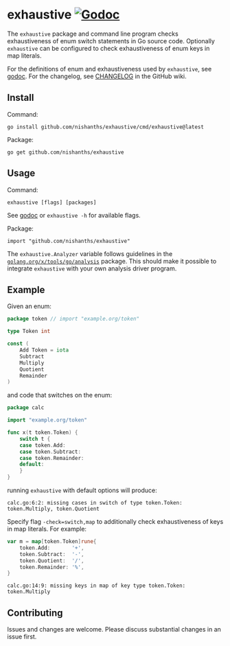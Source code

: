 # exhaustive [![Godoc][godoc-svg]][godoc]

The `exhaustive` package and command line program checks exhaustiveness of enum
switch statements in Go source code. Optionally `exhaustive` can be configured
to check exhaustiveness of enum keys in map literals.

For the definitions of enum and exhaustiveness used by `exhaustive`, see
[godoc][godoc-doc]. For the changelog, see [CHANGELOG][changelog] in the GitHub
wiki.

## Install

Command:

```
go install github.com/nishanths/exhaustive/cmd/exhaustive@latest
```

Package:

```
go get github.com/nishanths/exhaustive
```

## Usage

Command:

```
exhaustive [flags] [packages]
```

See [godoc][godoc-flags] or `exhaustive -h` for available flags.

Package:

```
import "github.com/nishanths/exhaustive"
```

The `exhaustive.Analyzer` variable follows guidelines in the
[`golang.org/x/tools/go/analysis`][xanalysis] package. This should make it
possible to integrate `exhaustive` with your own analysis driver program.

## Example

Given an enum:

```go
package token // import "example.org/token"

type Token int

const (
	Add Token = iota
	Subtract
	Multiply
	Quotient
	Remainder
)
```

and code that switches on the enum:

```go
package calc

import "example.org/token"

func x(t token.Token) {
	switch t {
	case token.Add:
	case token.Subtract:
	case token.Remainder:
	default:
	}
}
```

running `exhaustive` with default options will produce:

```
calc.go:6:2: missing cases in switch of type token.Token: token.Multiply, token.Quotient
```

Specify flag `-check=switch,map` to additionally check exhaustiveness of keys
in map literals. For example:

```go
var m = map[token.Token]rune{
	token.Add:       '+',
	token.Subtract:  '-',
	token.Quotient:  '/',
	token.Remainder: '%',
}
```

```
calc.go:14:9: missing keys in map of key type token.Token: token.Multiply
```

## Contributing

Issues and changes are welcome. Please discuss substantial changes
in an issue first.

[godoc]: https://pkg.go.dev/github.com/nishanths/exhaustive
[godoc-svg]: https://pkg.go.dev/badge/github.com/nishanths/exhaustive.svg
[godoc-doc]: https://pkg.go.dev/github.com/nishanths/exhaustive#section-documentation
[godoc-flags]: https://pkg.go.dev/github.com/nishanths/exhaustive#hdr-Flags
[xanalysis]: https://pkg.go.dev/golang.org/x/tools/go/analysis
[changelog]: https://github.com/nishanths/exhaustive/wiki/CHANGELOG
[issue-typeparam]: https://github.com/nishanths/exhaustive/issues/31
